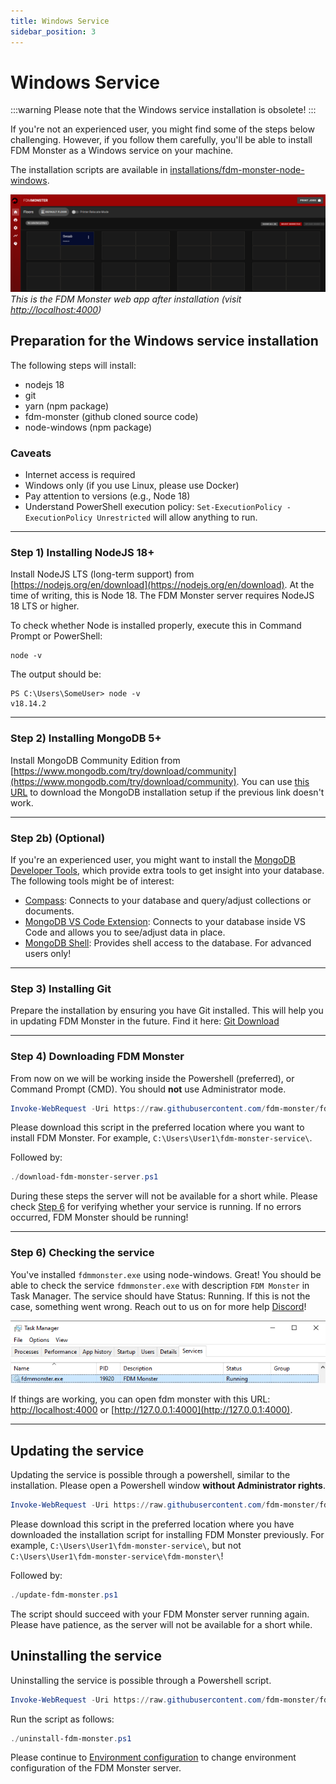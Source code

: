 ```yaml
---
title: Windows Service
sidebar_position: 3
---
```


# Windows Service

:::warning
Please note that the Windows service installation is obsolete!
:::

If you're not an experienced user, you might find some of the steps below challenging. However, if you follow them carefully, you'll be able to install FDM Monster as a Windows service on your machine. 

The installation scripts are available in [installations/fdm-monster-node-windows](https://github.com/fdm-monster/fdm-monster/tree/main/installations/fdm-monster-node-windows).

![Image](../images/server-running.png)
*This is the FDM Monster web app after installation (visit [http://localhost:4000](http://localhost:4000))*

## Preparation for the Windows service installation

The following steps will install:

- nodejs 18
- git
- yarn (npm package)
- fdm-monster (github cloned source code)
- node-windows (npm package)

### Caveats

- Internet access is required
- Windows only (if you use Linux, please use Docker)
- Pay attention to versions (e.g., Node 18)
- Understand PowerShell execution policy: `Set-ExecutionPolicy -ExecutionPolicy Unrestricted` will allow anything to run.

---
### Step 1) Installing NodeJS 18+

Install NodeJS LTS (long-term support) from [https://nodejs.org/en/download](https://nodejs.org/en/download). At the time of writing, this is Node 18. The FDM Monster server requires NodeJS 18 LTS or higher.

To check whether Node is installed properly, execute this in Command Prompt or PowerShell:

```
node -v
```

The output should be:
```
PS C:\Users\SomeUser> node -v
v18.14.2
```

---
### Step 2) Installing MongoDB 5+

Install MongoDB Community Edition from [https://www.mongodb.com/try/download/community](https://www.mongodb.com/try/download/community). 
You can use [this URL](https://fastdl.mongodb.org/windows/mongodb-windows-x86_64-6.0.5-signed.msi) to download the MongoDB installation setup 
if the previous link doesn't work.

---
### Step 2b) (Optional)

If you're an experienced user, you might want to install the [MongoDB Developer Tools](https://www.mongodb.com/developer-tools), which provide extra tools to get insight into your database. The following tools might be of interest:

- [Compass](https://www.mongodb.com/products/compass): Connects to your database and query/adjust collections or documents.
- [MongoDB VS Code Extension](https://www.mongodb.com/products/vs-code): Connects to your database inside VS Code and allows you to see/adjust data in place.
- [MongoDB Shell](https://www.mongodb.com/products/shell): Provides shell access to the database. For advanced users only!

---
### Step 3) Installing Git

Prepare the installation by ensuring you have Git installed. This will help you in updating FDM Monster in the future. Find it here: [Git Download](https://git-scm.com/downloads)

---

### Step 4) Downloading FDM Monster
From now on we will be working inside the Powershell (preferred), or Command Prompt (CMD). You should **not** use Administrator mode.

```powershell
Invoke-WebRequest -Uri https://raw.githubusercontent.com/fdm-monster/fdm-monster/develop/installations/fdm-monster-node-windows/download-fdm-monster-server.ps1 -OutFile .\download-fdm-monster-server.ps1
```
Please download this script in the preferred location where you want to install FDM Monster. For example, `C:\Users\User1\fdm-monster-service\`.

Followed by:
```powershell
./download-fdm-monster-server.ps1
```

During these steps the server will not be available for a short while. Please check [Step 6](#Step-6-Checking-the-service) for verifying whether your service is running.
If no errors occurred, FDM Monster should be running!

---

### Step 6) Checking the service

You've installed `fdmmonster.exe` using node-windows. Great! You should be able to check the service `fdmmonster.exe` with description `FDM Monster` in Task Manager.
The service should have Status: Running. If this is not the case, something went wrong. Reach out to us on for more help [Discord](https://discord.gg/mwA8uP8CMc)!

![Image](../images/task-manager.png)

If things are working, you can open fdm monster with this URL: [http://localhost:4000](http://localhost:4000) or [http://127.0.0.1:4000](http://127.0.0.1:4000).

---

## Updating the service
Updating the service is possible through a powershell, similar to the installation. Please open a Powershell window **without Administrator rights**. 

```powershell
Invoke-WebRequest -Uri https://raw.githubusercontent.com/fdm-monster/fdm-monster/develop/installations/fdm-monster-node-windows/update-fdm-monster.ps1 -OutFile .\update-fdm-monster.ps1
```
Please download this script in the preferred location where you have downloaded the installation script for installing FDM Monster previously. 
For example, `C:\Users\User1\fdm-monster-service\`, but not `C:\Users\User1\fdm-monster-service\fdm-monster\`! 

Followed by:
```powershell
./update-fdm-monster.ps1
```

The script should succeed with your FDM Monster server running again. Please have patience, as the server will not be available for a short while.


## Uninstalling the service
Uninstalling the service is possible through a Powershell script.

```powershell
Invoke-WebRequest -Uri https://raw.githubusercontent.com/fdm-monster/fdm-monster/develop/installations/fdm-monster-node-windows/uninstall-fdm-monster.ps1 -OutFile .\uninstall-fdm-monster.ps1
```

Run the script as follows:
```powershell
./uninstall-fdm-monster.ps1
```


Please continue to [Environment configuration](../2_configuration/preconfiguration.md) to change environment configuration of the FDM Monster server.
